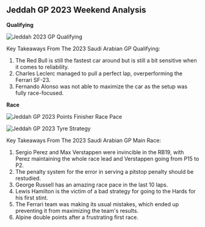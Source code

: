 ## Jeddah GP 2023 Weekend Analysis

**Qualifying**

![Jeddah 2023 GP Qualifying](https://user-images.githubusercontent.com/93969104/229263494-e8e98e87-7a40-4480-856d-877bba3141a4.png)

Key Takeaways From The 2023 Saudi Arabian GP Qualifying:

1. The Red Bull is still the fastest car around but is still a bit sensitive when it comes to reliability.
2. Charles Leclerc managed to pull a perfect lap, overperforming the Ferrari SF-23.
3. Fernando Alonso was not able to maximize the car as the setup was fully race-focused.

**Race**

![Jeddah GP 2023 Points Finisher Race Pace](https://user-images.githubusercontent.com/93969104/229263692-a3e9f866-9dc1-44e5-8249-bb0d39a566fa.png)

![Jeddah GP 2023 Tyre Strategy](https://user-images.githubusercontent.com/93969104/229263697-ac514e13-f541-427c-96a9-5fd9d8706467.png)

Key Takeaways From The 2023 Saudi Arabian GP Main Race:

1. Sergio Perez and Max Verstappen were invincible in the RB19, with Perez maintaining the whole race lead and Verstappen going from P15 to P2.
2. The penalty system for the error in serving a pitstop penalty should be restudied.
3. George Russell has an amazing race pace in the last 10 laps.
4. Lewis Hamilton is the victim of a bad strategy for going to the Hards for his first stint.
5. The Ferrari team was making its usual mistakes, which ended up preventing it from maximizing the team's results.
6. Alpine double points after a frustrating first race.
